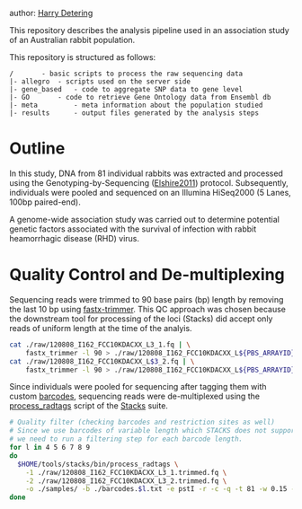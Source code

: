 author: [Harry Detering](mailto:harald.detering@gmail.com)

This repository describes the analysis pipeline used in an association study of an Australian rabbit population.

This repository is structured as follows:
```
/		- basic scripts to process the raw sequencing data
|- allegro	- scripts used on the server side
|- gene_based	- code to aggregate SNP data to gene level
|- GO		- code to retrieve Gene Ontology data from Ensembl db
|- meta         - meta information about the population studied
|- results      - output files generated by the analysis steps
```

# Outline

In this study, DNA from 81 individual rabbits was extracted and processed using the Genotyping-by-Sequencing ([Elshire2011][1]) protocol. Subsequently, individuals were pooled and sequenced on an Illumina HiSeq2000 (5 Lanes, 100bp paired-end).

A genome-wide association study was carried out to determine potential genetic factors associated with the survival of infection with rabbit heamorrhagic disease (RHD) virus.

# Quality Control and De-multiplexing

Sequencing reads were trimmed to 90 base pairs (bp) length by removing the last 10 bp using [fastx-trimmer](http://hannonlab.cshl.edu/fastx_toolkit/). This QC approach was chosen because the downstream tool for processing of the loci (Stacks) did accept only reads of uniform length at the time of the analyis.

```bash
cat ./raw/120808_I162_FCC10KDACXX_L3_1.fq | \
    fastx_trimmer -l 90 > ./raw/120808_I162_FCC10KDACXX_L${PBS_ARRAYID}_1.trimmed.fq
cat ./raw/120808_I162_FCC10KDACXX_L$3_2.fq | \
    fastx_trimmer -l 90 > ./raw/120808_I162_FCC10KDACXX_L${PBS_ARRAYID}_2.trimmed.fq
```

Since individuals were pooled for sequencing after tagging them with custom [barcodes](meta/samples_lib_barcode.tsv), sequencing reads were de-multiplexed using the [process_radtags](http://catchenlab.life.illinois.edu/stacks/comp/process_radtags.php) script of the [Stacks](http://catchenlab.life.illinois.edu/stacks/) suite.

```bash
# Quality filter (checking barcodes and restriction sites as well)
# Since we use barcodes of variable length which STACKS does not support
# we need to run a filtering step for each barcode length.
for l in 4 5 6 7 8 9
do
  $HOME/tools/stacks/bin/process_radtags \
    -1 ./raw/120808_I162_FCC10KDACXX_L3_1.trimmed.fq \
    -2 ./raw/120808_I162_FCC10KDACXX_L3_2.trimmed.fq \
    -o ./samples/ -b ./barcodes.$l.txt -e pstI -r -c -q -t 81 -w 0.15 -s 20
done
```


[1]: https://doi.org/10.1371/journal.pone.0019379
